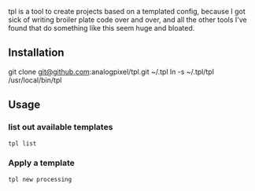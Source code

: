 tpl is a tool to create projects based on a templated config, because I got sick of writing broiler plate code over
and over, and all the other tools I've found that do something like this seem huge and bloated.  

## Installation 
git clone git@github.com:analogpixel/tpl.git ~/.tpl
ln -s ~/.tpl/tpl /usr/local/bin/tpl

## Usage
### list out available templates
```
tpl list  
```
### Apply a template
```
tpl new processing
```


